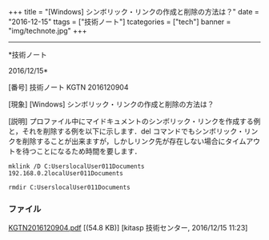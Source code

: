 ﻿+++
title = "[Windows] シンボリック・リンクの作成と削除の方法は？"
date = "2016-12-15"
ttags = ["技術ノート"]
tcategories = ["tech"]
banner = "img/technote.jpg"
+++

-----------------------------------------------------------------------------------------------------------------------------

*技術ノート

2016/12/15*


[番号]
技術ノート KGTN 2016120904

[現象]
[Windows] シンボリック・リンクの作成と削除の方法は？

[説明]
プロファイル中にマイドキュメントのシンボリック・リンクを作成する例と，それを削除する例を以下に示します．del
コマンドでもシンボリック・リンクを削除することが出来ますが，しかしリンク先が存在しない場合にタイムアウトを待つことになるため時間を要します．

    mklink /D C:UserslocalUser011Documents 192.168.0.2localUser011Documents

    rmdir C:UserslocalUser011Documents


### ファイル

 
 


[KGTN2016120904.pdf](http://techreport.kitasp.net/attachments/download/3221/KGTN2016120904.pdf)
 [(54.8 KB)] [kitasp 技術センター, 2016/12/15
11:23]


 


 

